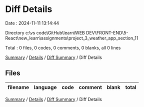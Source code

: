 # Diff Details

Date : 2024-11-11 13:14:44

Directory c:\\vs code\\GitHub\\learn\\WEB DEV\\FRONT-END\\5-React\\new_learn\\assignments\\project_3_weather_app_section_11

Total : 0 files,  0 codes, 0 comments, 0 blanks, all 0 lines

[Summary](results.md) / [Details](details.md) / [Diff Summary](diff.md) / Diff Details

## Files
| filename | language | code | comment | blank | total |
| :--- | :--- | ---: | ---: | ---: | ---: |

[Summary](results.md) / [Details](details.md) / [Diff Summary](diff.md) / Diff Details
